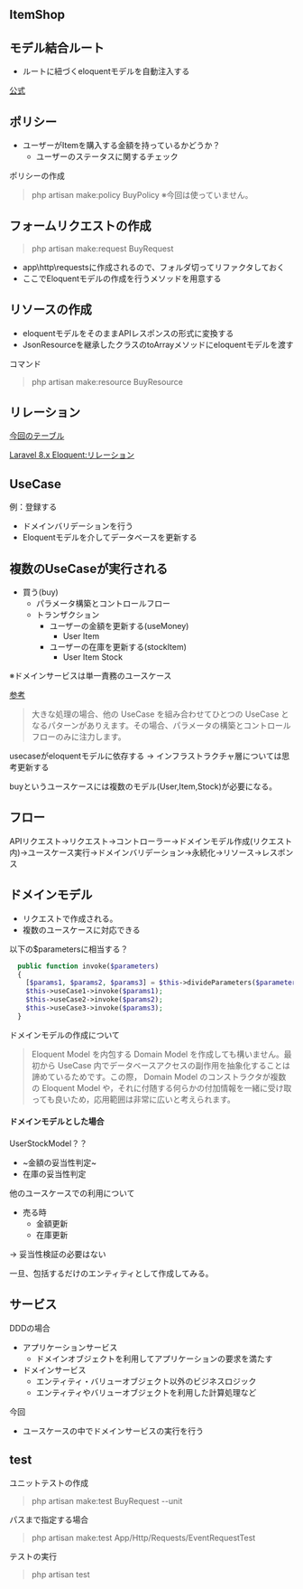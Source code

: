 ## ItemShop


## モデル結合ルート

* ルートに紐づくeloquentモデルを自動注入する

[公式](https://readouble.com/laravel/master/ja/routing.html#route-model-binding)


## ポリシー

* ユーザーがItemを購入する金額を持っているかどうか？
  * ユーザーのステータスに関するチェック

ポリシーの作成

> php artisan make:policy BuyPolicy
※今回は使っていません。


## フォームリクエストの作成

> php artisan make:request BuyRequest

* app\http\requestsに作成されるので、フォルダ切ってリファクタしておく
* ここでEloquentモデルの作成を行うメソッドを用意する

## リソースの作成

* eloquentモデルをそのままAPIレスポンスの形式に変換する
* JsonResourceを継承したクラスのtoArrayメソッドにeloquentモデルを渡す

コマンド

> php artisan make:resource BuyResource

## リレーション


[今回のテーブル](https://volkruss.com/?p=1586)

[Laravel 8.x Eloquent:リレーション](https://readouble.com/laravel/8.x/ja/eloquent-relationships.html)




## UseCase


例：登録する

* ドメインバリデーションを行う
* Eloquentモデルを介してデータベースを更新する

## 複数のUseCaseが実行される

* 買う(buy) 
  * パラメータ構築とコントロールフロー
  * トランザクション
    * ユーザーの金額を更新する(useMoney)
      * User Item
    * ユーザーの在庫を更新する(stockItem)
      * User Item Stock

※ドメインサービスは単一責務のユースケース

[参考](https://qiita.com/nunulk/items/bc7c93a3dfb43b01dfab#usecase-%E3%82%92%E3%81%A4%E3%81%8F%E3%82%8B%E9%9A%9B%E3%81%AE%E3%82%AC%E3%82%A4%E3%83%89%E3%83%A9%E3%82%A4%E3%83%B3)

> 大きな処理の場合、他の UseCase を組み合わせてひとつの UseCase となるパターンがありえます。その場合、パラメータの構築とコントロールフローのみに注力します。

usecaseがeloquentモデルに依存する
→ インフラストラクチャ層については思考更新する

buyというユースケースには複数のモデル(User,Item,Stock)が必要になる。



## フロー

APIリクエスト→リクエスト→コントローラー→ドメインモデル作成(リクエスト内)→ユースケース実行→ドメインバリデーション→永続化→リソース→レスポンス

## ドメインモデル

* リクエストで作成される。
* 複数のユースケースに対応できる

以下の$parametersに相当する？

```php
  public function invoke($parameters)
  {
    [$params1, $params2, $params3] = $this->divideParameters($parameters);
    $this->useCase1->invoke($params1);
    $this->useCase2->invoke($params2);
    $this->useCase3->invoke($params3);
  }
```

ドメインモデルの作成について

> Eloquent Model を内包する Domain Model を作成しても構いません。最初から UseCase 内でデータベースアクセスの副作用を抽象化することは諦めているためです。この際， Domain Model のコンストラクタが複数の Eloquent Model や，それに付随する何らかの付加情報を一緒に受け取っても良いため，応用範囲は非常に広いと考えられます。

#### ドメインモデルとした場合

UserStockModel？？

* ~金額の妥当性判定~
* 在庫の妥当性判定

他のユースケースでの利用について

* 売る時
  * 金額更新
  * 在庫更新

→ 妥当性検証の必要はない

一旦、包括するだけのエンティティとして作成してみる。

## サービス

DDDの場合

* アプリケーションサービス
  * ドメインオブジェクトを利用してアプリケーションの要求を満たす
* ドメインサービス
  * エンティティ・バリューオブジェクト以外のビジネスロジック
  * エンティティやバリューオブジェクトを利用した計算処理など

今回

* ユースケースの中でドメインサービスの実行を行う

## test

ユニットテストの作成

> php artisan make:test BuyRequest --unit

パスまで指定する場合

>php artisan make:test App/Http/Requests/EventRequestTest

テストの実行

> php artisan test